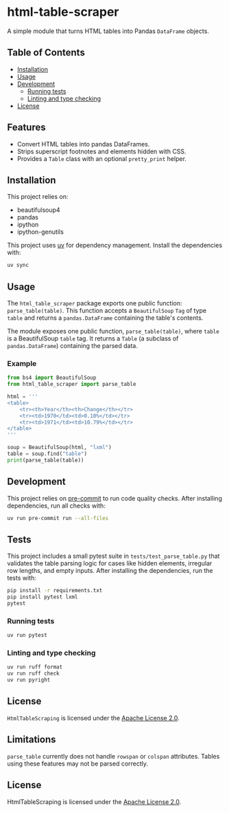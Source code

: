 # html-table-scraper

A simple module that turns HTML tables into Pandas `DataFrame` objects.

## Table of Contents

- [Installation](#installation)
- [Usage](#usage)
- [Development](#development)
  - [Running tests](#running-tests)
  - [Linting and type checking](#linting-and-type-checking)
- [License](#license)

## Features

- Convert HTML tables into pandas DataFrames.
- Strips superscript footnotes and elements hidden with CSS.
- Provides a `Table` class with an optional `pretty_print` helper.

## Installation

This project relies on:

- beautifulsoup4
- pandas
- ipython
- ipython-genutils

This project uses [uv](https://github.com/astral-sh/uv) for dependency management. Install the dependencies with:

```bash
uv sync
```

## Usage

The `html_table_scraper` package exports one public function: `parse_table(table)`. This function accepts a `BeautifulSoup` `Tag` of type `table` and returns a `pandas.DataFrame` containing the table's contents.

The module exposes one public function, `parse_table(table)`, where `table` is a BeautifulSoup `table` tag. It returns a `Table` (a subclass of `pandas.DataFrame`) containing the parsed data.

### Example

```python
from bs4 import BeautifulSoup
from html_table_scraper import parse_table

html = '''
<table>
    <tr><th>Year</th><th>Change</th></tr>
    <tr><td>1970</td><td>0.10%</td></tr>
    <tr><td>1971</td><td>10.79%</td></tr>
</table>
'''

soup = BeautifulSoup(html, "lxml")
table = soup.find("table")
print(parse_table(table))
```

## Development

This project relies on [pre-commit](https://pre-commit.com/) to run code quality checks. After installing dependencies, run all checks with:

```bash
uv run pre-commit run --all-files
```

## Tests

This project includes a small pytest suite in `tests/test_parse_table.py` that validates the table parsing logic for
cases like hidden elements, irregular row lengths, and empty inputs. After installing the dependencies, run the tests with:

```bash
pip install -r requirements.txt
pip install pytest lxml
pytest
```

### Running tests

```bash
uv run pytest
```

### Linting and type checking

```bash
uv run ruff format
uv run ruff check
uv run pyright
```

## License

`HtmlTableScraping` is licensed under the [Apache License 2.0](https://www.apache.org/licenses/LICENSE-2.0).

## Limitations

`parse_table` currently does not handle `rowspan` or `colspan` attributes. Tables using these features may not be parsed correctly.

## License

HtmlTableScraping is licensed under the [Apache License 2.0](https://www.apache.org/licenses/LICENSE-2.0).
